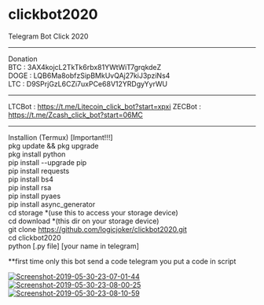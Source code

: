 # clickbot2020
Telegram Bot Click 2020
*****
Donation<br>
BTC : 3AX4kojcL2TkTk6rbx81YWtWiT7grqkdeZ<br>
DOGE : LQB6Ma8obfzSipBMkUvQAj27kiJ3pziNs4<br>
LTC : D9SPrjGzL6CZi7uxPCe68V12YRDgyYyrWU<br>
*****
LTCBot : https://t.me/Litecoin_click_bot?start=xpxi 
ZECBot : https://t.me/Zcash_click_bot?start=06MC 
*****
Installion (Termux) [Important!!!]<br>
pkg update && pkg upgrade<br>
pkg install python<br>
pip install --upgrade pip<br>
pip install requests<br> 
pip install bs4<br>
pip install rsa<br>
pip install pyaes<br>
pip install async_generator<br>
cd storage *(use this to access your storage device)<br>
cd download *(this dir on your storage device)<br>
git clone https://github.com/logicjoker/clickbot2020.git<br>
cd clickbot2020<br>
python [.py file] [your name in telegram]<br>

**first time only this bot send a code telegram you put a code in script 

<a href="https://ibb.co/DWfgwVv"><img src="https://i.ibb.co/DWfgwVv/Screenshot-2019-05-30-23-07-01-44.png" alt="Screenshot-2019-05-30-23-07-01-44" border="0"></a>
<a href="https://ibb.co/5nBCLDb"><img src="https://i.ibb.co/5nBCLDb/Screenshot-2019-05-30-23-08-00-25.png" alt="Screenshot-2019-05-30-23-08-00-25" border="0"></a>
<a href="https://ibb.co/JCgGdtN"><img src="https://i.ibb.co/JCgGdtN/Screenshot-2019-05-30-23-08-10-59.png" alt="Screenshot-2019-05-30-23-08-10-59" border="0"></a>

